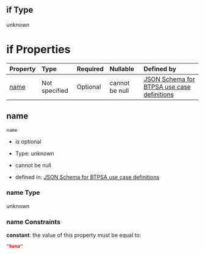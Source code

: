 ## if Type

unknown

# if Properties

| Property      | Type          | Required | Nullable       | Defined by                                                                                                                                                                                                        |
| :------------ | :------------ | :------- | :------------- | :---------------------------------------------------------------------------------------------------------------------------------------------------------------------------------------------------------------- |
| [name](#name) | Not specified | Optional | cannot be null | [JSON Schema for BTPSA use case definitions](btpsa-usecase-properties-services-items-allof-1-then-allof-39-if-properties-name.md "undefined#/properties/services/items/allOf/1/then/allOf/39/if/properties/name") |

## name



`name`

*   is optional

*   Type: unknown

*   cannot be null

*   defined in: [JSON Schema for BTPSA use case definitions](btpsa-usecase-properties-services-items-allof-1-then-allof-39-if-properties-name.md "undefined#/properties/services/items/allOf/1/then/allOf/39/if/properties/name")

### name Type

unknown

### name Constraints

**constant**: the value of this property must be equal to:

```json
"hana"
```
